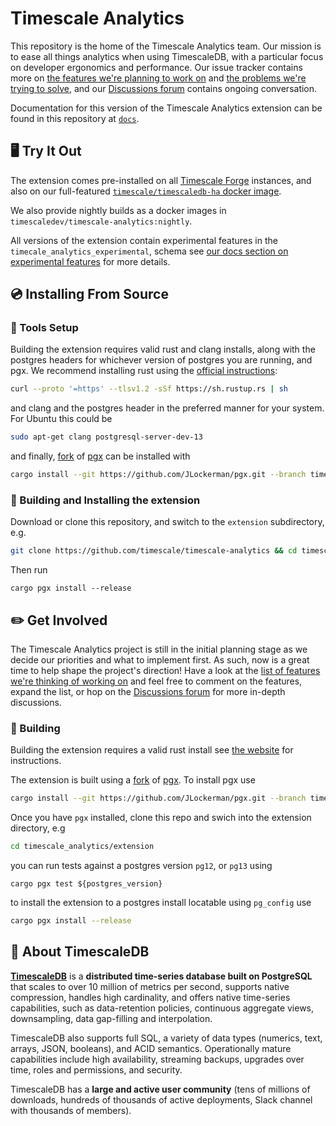 # Timescale Analytics #

This repository is the home of the Timescale Analytics team. Our mission is to
ease all things analytics when using TimescaleDB, with a particular focus on
developer ergonomics and performance. Our issue tracker contains more
on [the features we're planning to work on](https://github.com/timescale/timescale-analytics/labels/proposed-feature)
and [the problems we're trying to solve](https://github.com/timescale/timescale-analytics/labels/feature-request),
and our [Discussions forum](https://github.com/timescale/timescale-analytics/discussions) contains ongoing conversation.

Documentation for this version of the Timescale Analytics extension can be found
in this repository at [`docs`](https://github.com/timescale/timescale-analytics/tree/main/docs).


## 🖥 Try It Out ##

The extension comes pre-installed on all [Timescale Forge](https://console.forge.timescale.com/) instances, and also on our full-featured [`timescale/timescaledb-ha` docker image](https://hub.docker.com/r/timescale/timescaledb-ha).

We also provide nightly builds as a docker images in `timescaledev/timescale-analytics:nightly`.

All versions of the extension contain experimental features in the `timecale_analytics_experimental`, schema see [our docs section on experimental features](/docs/README.md#tag-notes) for
more details.

## 💿 Installing From Source ##

### 🔧 Tools Setup ###

Building the extension requires valid rust and clang installs, along with the postgres headers for whichever version of postgres you are running, and pgx.
We recommend installing rust using the [official instructions](https://www.rust-lang.org/tools/install):
```bash
curl --proto '=https' --tlsv1.2 -sSf https://sh.rustup.rs | sh
```
and clang and the postgres header in the preferred manner for your system. For Ubuntu this could be
```bash
sudo apt-get clang postgresql-server-dev-13
```
and finally, [fork](https://github.com/JLockerman/pgx/tree/timescale)
of [pgx](https://github.com/zombodb/pgx) can be installed with
```bash
cargo install --git https://github.com/JLockerman/pgx.git --branch timescale cargo-pgx && cargo pgx init
```

### 💾 Building and Installing the extension ###

Download or clone this repository, and switch to the `extension` subdirectory, e.g. 
```bash
git clone https://github.com/timescale/timescale-analytics && cd timescale-analytics/extension
```
Then run 
```
cargo pgx install --release
```

## ✏️ Get Involved ##

The Timescale Analytics project is still in the initial planning stage as we
decide our priorities and what to implement first. As such, now is a great time
to help shape the project's direction! Have a look at the
[list of features we're thinking of working on](https://github.com/timescale/timescale-analytics/labels/proposed-feature)
and feel free to comment on the features, expand the list, or
hop on the [Discussions forum](https://github.com/timescale/timescale-analytics/discussions) for more in-depth discussions.

### 🔨 Building ###

Building the extension requires a valid rust install see [the website](https://www.rust-lang.org/tools/install) for instructions.

The extension is built using a [fork](https://github.com/JLockerman/pgx/tree/timescale)
of [pgx](https://github.com/zombodb/pgx). To install pgx use

```bash
cargo install --git https://github.com/JLockerman/pgx.git --branch timescale cargo-pgx && cargo pgx init
```

Once you have `pgx` installed, clone this repo and swich into the extension directory, e.g
```bash
cd timescale_analytics/extension
```
you can run tests against a postgres version
`pg12`, or `pg13` using

```
cargo pgx test ${postgres_version}
```

to install the extension to a postgres install locatable using `pg_config` use

```bash
cargo pgx install --release
```


## 🐯 About TimescaleDB

**[TimescaleDB](https://github.com/timescale/timescaledb)** is a
**distributed time-series database built on PostgreSQL** that scales to
over 10 million of metrics per second, supports native compression,
handles high cardinality, and offers native time-series capabilities,
such as data-retention policies, continuous aggregate views,
downsampling, data gap-filling and interpolation.

TimescaleDB also supports full SQL, a variety of data types (numerics,
text, arrays, JSON, booleans), and ACID semantics. Operationally mature
capabilities include high availability, streaming backups, upgrades over
time, roles and permissions, and security.

TimescaleDB has a **large and active user community** (tens of millions
of downloads, hundreds of thousands of active deployments, Slack channel
with thousands of members).  
